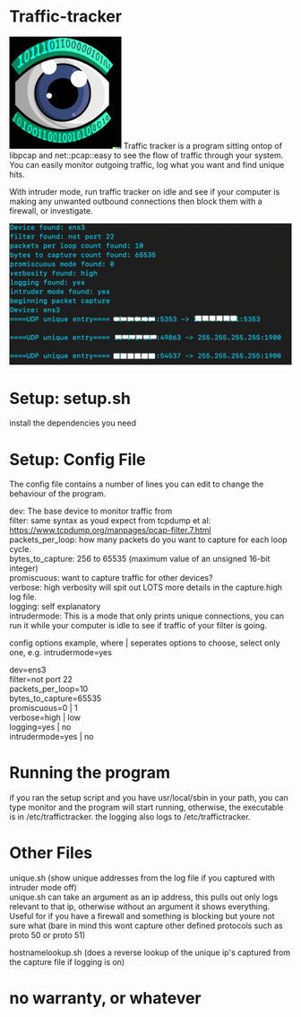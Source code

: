 # Traffic-tracker


<img src="https://github.com/nightintoxicated/Traffic-tracker/blob/main/logo.png" alt="drawing" width="200"/>  
Traffic tracker is a program sitting ontop of libpcap and net::pcap::easy to see the flow of traffic through your system.  
You can easily monitor outgoing traffic, log what you want and find unique hits.  

With intruder mode, run traffic tracker on idle and see if your computer is making any unwanted outbound connections then block them with a firewall, or investigate.  


<img src="https://github.com/nightintoxicated/Traffic-tracker/blob/main/edit.jpg" alt="drawing"/>  


# Setup: setup.sh  
install the dependencies you need


# Setup: Config File  
The config file contains a number of lines you can edit to change the behaviour of the program.  
  
dev: The base device to monitor traffic from  
filter: same syntax as youd expect from tcpdump et al: https://www.tcpdump.org/manpages/pcap-filter.7.html  
packets_per_loop: how many packets do you want to capture for each loop cycle.  
bytes_to_capture: 256 to 65535 (maximum value of an unsigned 16-bit integer)  
promiscuous: want to capture traffic for other devices?  
verbose: high verbosity will spit out LOTS more details in the capture.high log file.  
logging: self explanatory  
intrudermode: This is a mode that only prints unique connections, you can run it while your computer is idle to see if traffic of your filter is going.  


config options example, where | seperates options to choose, select only one, e.g. intrudermode=yes  

dev=ens3  
filter=not port 22  
packets_per_loop=10  
bytes_to_capture=65535  
promiscuous=0 | 1  
verbose=high | low  
logging=yes | no  
intrudermode=yes | no  

# Running the program  
if you ran the setup script and you have usr/local/sbin in your path, you can type monitor and the program will start running, otherwise, the executable is in /etc/traffictracker.
the logging also logs to /etc/traffictracker. 

  
# Other Files  
unique.sh (show unique addresses from the log file if you captured with intruder mode off)  
unique.sh can take an argument as an ip address, this pulls out only logs relevant to that ip, otherwise without an argument it shows everything.
Useful for if you have a firewall and something is blocking but youre not sure what (bare in mind this wont capture other defined protocols such as proto 50 or proto 51)


hostnamelookup.sh (does a reverse lookup of the unique ip's captured from the capture file if logging is on)



# no warranty, or whatever

